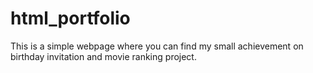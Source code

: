# html_portfolio
This is a simple webpage where you can find my small achievement  on birthday invitation and movie ranking project.

